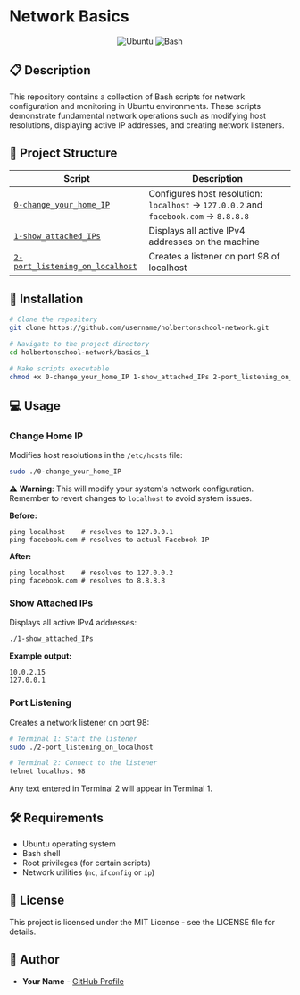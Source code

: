 # Network Basics

<p align="center">
  <img src="https://img.shields.io/badge/Ubuntu-E95420?style=for-the-badge&logo=ubuntu&logoColor=white" alt="Ubuntu"/>
  <img src="https://img.shields.io/badge/Shell_Script-121011?style=for-the-badge&logo=gnu-bash&logoColor=white" alt="Bash"/>
</p>

## 📋 Description

This repository contains a collection of Bash scripts for network configuration and monitoring in Ubuntu environments. These scripts demonstrate fundamental network operations such as modifying host resolutions, displaying active IP addresses, and creating network listeners.

## 📁 Project Structure

| Script | Description |
|--------|-------------|
| [`0-change_your_home_IP`](./basics_1/0-change_your_home_IP) | Configures host resolution: `localhost` → `127.0.0.2` and `facebook.com` → `8.8.8.8` |
| [`1-show_attached_IPs`](./basics_1/1-show_attached_IPs) | Displays all active IPv4 addresses on the machine |
| [`2-port_listening_on_localhost`](./basics_1/2-port_listening_on_localhost) | Creates a listener on port 98 of localhost |

## 🚀 Installation

```bash
# Clone the repository
git clone https://github.com/username/holbertonschool-network.git

# Navigate to the project directory
cd holbertonschool-network/basics_1

# Make scripts executable
chmod +x 0-change_your_home_IP 1-show_attached_IPs 2-port_listening_on_localhost
```

## 💻 Usage

### Change Home IP

Modifies host resolutions in the `/etc/hosts` file:

```bash
sudo ./0-change_your_home_IP
```

⚠️ **Warning**: This will modify your system's network configuration. Remember to revert changes to `localhost` to avoid system issues.

**Before:**
```
ping localhost    # resolves to 127.0.0.1
ping facebook.com # resolves to actual Facebook IP
```

**After:**
```
ping localhost    # resolves to 127.0.0.2
ping facebook.com # resolves to 8.8.8.8
```

### Show Attached IPs

Displays all active IPv4 addresses:

```bash
./1-show_attached_IPs
```

**Example output:**
```
10.0.2.15
127.0.0.1
```

### Port Listening

Creates a network listener on port 98:

```bash
# Terminal 1: Start the listener
sudo ./2-port_listening_on_localhost

# Terminal 2: Connect to the listener
telnet localhost 98
```

Any text entered in Terminal 2 will appear in Terminal 1.

## 🛠️ Requirements

- Ubuntu operating system
- Bash shell
- Root privileges (for certain scripts)
- Network utilities (`nc`, `ifconfig` or `ip`)

## 📝 License

This project is licensed under the MIT License - see the LICENSE file for details.

## 👤 Author

- **Your Name** - [GitHub Profile](https://github.com/Issercio)
